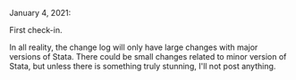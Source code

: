 January 4, 2021:

First check-in.

In all reality, the change log will only have large changes with major versions of Stata.
There could be small changes related to minor version of Stata, but unless there is something truly stunning, I'll not post anything.
